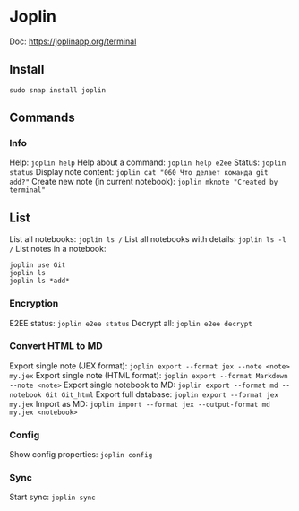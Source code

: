 # Joplin

Doc: https://joplinapp.org/terminal

## Install
`sudo snap install joplin`

## Commands
### Info
Help: `joplin help`
Help about a command: `joplin help e2ee`
Status: `joplin status`
Display note content: `joplin cat "060 Что делает команда git add?"`
Create new note (in current notebook): `joplin mknote "Created by terminal"`

## List
List all notebooks: `joplin ls /`
List all notebooks with details: `joplin ls -l /`
List notes in a notebook:
```
joplin use Git
joplin ls
joplin ls *add*
```

### Encryption
E2EE status: `joplin e2ee status`
Decrypt all: `joplin e2ee decrypt`

### Convert HTML to MD
Export single note (JEX format): `joplin export --format jex --note <note> my.jex`
Export single note (HTML format): `joplin export --format Markdown --note <note>`
Export single notebook to MD: `joplin export --format md --notebook Git Git_html`
Export full database: `joplin export --format jex my.jex`
Import as MD: `joplin import --format jex --output-format md my.jex <notebook>`

### Config
Show config properties: `joplin config`

### Sync
Start sync: `joplin sync`